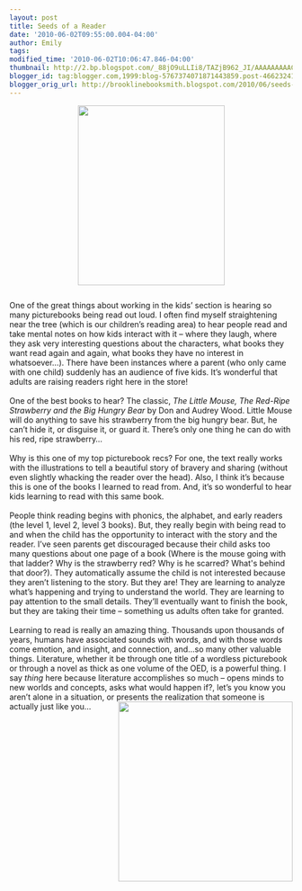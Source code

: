 ```yaml
---
layout: post
title: Seeds of a Reader
date: '2010-06-02T09:55:00.004-04:00'
author: Emily
tags: 
modified_time: '2010-06-02T10:06:47.846-04:00'
thumbnail: http://2.bp.blogspot.com/_88jO9uLLIi8/TAZjB962_JI/AAAAAAAAAC4/L3qutJS24qA/s72-c/little-mouse-the-red-ripe-strawberry-and-the-big-hungry-bear.jpg
blogger_id: tag:blogger.com,1999:blog-5767374071871443859.post-4662324192166107429
blogger_orig_url: http://brooklinebooksmith.blogspot.com/2010/06/seeds-of-reader.html
---
```


<a onblur="try {parent.deselectBloggerImageGracefully();} catch(e) {}" href="http://2.bp.blogspot.com/_88jO9uLLIi8/TAZjB962_JI/AAAAAAAAAC4/L3qutJS24qA/s1600/little-mouse-the-red-ripe-strawberry-and-the-big-hungry-bear.jpg"><img style="margin: 0px auto 10px; display: block; text-align: center; cursor: pointer; width: 261px; height: 320px;" src="http://2.bp.blogspot.com/_88jO9uLLIi8/TAZjB962_JI/AAAAAAAAAC4/L3qutJS24qA/s320/little-mouse-the-red-ripe-strawberry-and-the-big-hungry-bear.jpg" alt="" id="BLOGGER_PHOTO_ID_5478174882195242130" border="0" /></a><br />One of the great things about working in the kids’ section is hearing so many picturebooks being read out loud.  I often find myself straightening near the tree (which is our children’s reading area) to hear people read and take mental notes on how kids interact with it – where they laugh, where they ask very interesting questions about the characters, what books they want read again and again, what books they have no interest in whatsoever…).  There have been instances where a parent (who only came with one child) suddenly has an audience of five kids.  It’s wonderful that adults are raising readers right here in the store!<br /><br />One of the best books to hear?  The classic, <span style="font-style: italic;">The Little Mouse, The Red-Ripe Strawberry and the Big Hungry Bear </span>by Don and Audrey Wood.  Little Mouse will do anything to save his strawberry from the big hungry bear.  But, he can’t hide it, or disguise it, or guard it.  There’s only one thing he can do with his red, ripe strawberry…<br /><br />Why is this one of my top picturebook recs?  For one, the text really works with the illustrations to tell a beautiful story of bravery and sharing (without even slightly whacking the reader over the head).  Also, I think it’s because this is one of the books I learned to read from.  And, it’s so wonderful to hear kids learning to read with this same book.<br /><br />People think reading begins with phonics, the alphabet, and early readers (the level 1, level 2, level 3 books).  But, they really begin with being read to and when the child has the opportunity to interact with the story and the reader.  I’ve seen parents get discouraged because their child asks too many questions about one page of a book (Where is the mouse going with that ladder?  Why is the strawberry red?  Why is he scarred?  What's behind that door?).  They automatically assume the child is not interested because they aren’t listening to the story.  But they are!  They are learning to analyze what’s happening and trying to understand the world.  They are learning to pay attention to the small details.  They’ll eventually want to finish the book, but they are taking their time – something us adults often take for granted.<br /><br />Learning to read is really an amazing thing.  Thousands upon thousands of years, humans have associated sounds with words, and with those words come emotion, and insight, and connection, and…so many other valuable things.  Literature, whether it be through one title of a wordless picturebook or through a novel as thick as one volume of the OED, is a powerful thing.  I say <span style="font-style: italic;">thing</span> here because literature accomplishes so much – opens minds to new worlds and concepts, asks what would happen if?, let’s you know you aren’t alone in a situation, or presents the realization that someone is actually just like you… <a onblur="try {parent.deselectBloggerImageGracefully();} catch(e) {}" href="http://2.bp.blogspot.com/_88jO9uLLIi8/TAZkyhBDbCI/AAAAAAAAADI/nGCgeMM9qb0/s1600/mouse+copy+2.jpg"><img style="margin: 0pt 0pt 10px 10px; float: right; cursor: pointer; width: 310px; height: 320px;" src="http://2.bp.blogspot.com/_88jO9uLLIi8/TAZkyhBDbCI/AAAAAAAAADI/nGCgeMM9qb0/s320/mouse+copy+2.jpg" alt="" id="BLOGGER_PHOTO_ID_5478176815761812514" border="0" /></a>